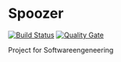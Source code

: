 # Spoozer
[![Build Status](https://travis-ci.org/saphijaga/Spoozer.svg?branch=master)](https://travis-ci.org/saphijaga/Spoozer)
[![Quality Gate](http://sonarqube.it.dh-karlsruhe.de/api/badges/gate?key=de.saphijaga.spoozer%3ASpoozer)](http://sonarqube.it.dh-karlsruhe.de/overview?id=de.saphijaga.spoozer%3ASpoozer)

Project for Softwareengeneering